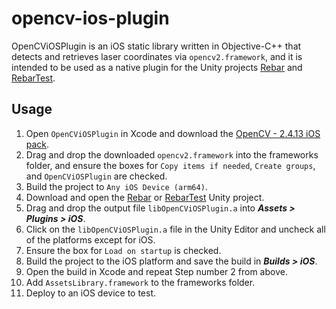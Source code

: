 # opencv-ios-plugin

OpenCViOSPlugin is an iOS static library written in Objective-C++ that detects and retrieves laser coordinates via `opencv2.framework`, and it is intended to be used as a native plugin for the Unity projects [Rebar](https://github.com/mantisxsopoci/rebar) and [RebarTest](https://github.com/mantisxsopoci/rebar-test).

<h2> Usage </h2>

1. Open `OpenCViOSPlugin` in Xcode and download the [OpenCV - 2.4.13 iOS pack](https://sourceforge.net/projects/opencvlibrary/files/opencv-ios/2.4.13/opencv2.framework.zip/download).
2. Drag and drop the downloaded `opencv2.framework` into the frameworks folder, and ensure the boxes for `Copy items if needed`, `Create groups`, and `OpenCViOSPlugin` are checked.
3. Build the project to `Any iOS Device (arm64)`.
4. Download and open the [Rebar](https://github.com/mantisxsopoci/rebar) or [RebarTest](https://github.com/mantisxsopoci/rebar-test) Unity project.
5. Drag and drop the output file `libOpenCViOSPlugin.a` into _**Assets > Plugins > iOS**_.
6. Click on the `libOpenCViOSPlugin.a` file in the Unity Editor and uncheck all of the platforms except for iOS.
7. Ensure the box for `Load on startup` is checked.
8. Build the project to the iOS platform and save the build in _**Builds > iOS**_.
9. Open the build in Xcode and repeat Step number 2 from above.
10. Add `AssetsLibrary.framework` to the frameworks folder.
11. Deploy to an iOS device to test.
